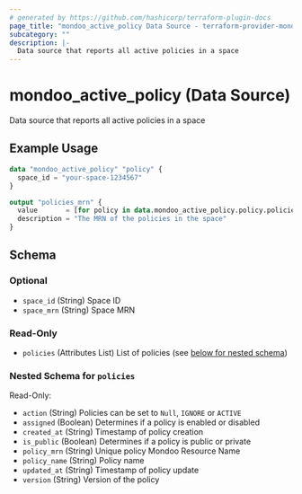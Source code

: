 ```yaml
---
# generated by https://github.com/hashicorp/terraform-plugin-docs
page_title: "mondoo_active_policy Data Source - terraform-provider-mondoo"
subcategory: ""
description: |-
  Data source that reports all active policies in a space
---
```


# mondoo_active_policy (Data Source)

Data source that reports all active policies in a space

## Example Usage

```terraform
data "mondoo_active_policy" "policy" {
  space_id = "your-space-1234567"
}

output "policies_mrn" {
  value       = [for policy in data.mondoo_active_policy.policy.policies : policy.policy_mrn]
  description = "The MRN of the policies in the space"
}
```

<!-- schema generated by tfplugindocs -->
## Schema

### Optional

- `space_id` (String) Space ID
- `space_mrn` (String) Space MRN

### Read-Only

- `policies` (Attributes List) List of policies (see [below for nested schema](#nestedatt--policies))

<a id="nestedatt--policies"></a>
### Nested Schema for `policies`

Read-Only:

- `action` (String) Policies can be set to `Null`, `IGNORE` or `ACTIVE`
- `assigned` (Boolean) Determines if a policy is enabled or disabled
- `created_at` (String) Timestamp of policy creation
- `is_public` (Boolean) Determines if a policy is public or private
- `policy_mrn` (String) Unique policy Mondoo Resource Name
- `policy_name` (String) Policy name
- `updated_at` (String) Timestamp of policy update
- `version` (String) Version of the policy

